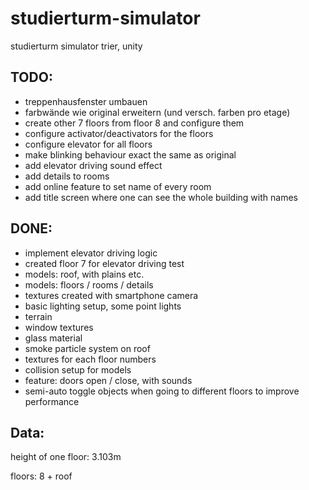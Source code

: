 # studierturm-simulator
studierturm simulator trier, unity

## TODO:
- treppenhausfenster umbauen
- farbwände wie original erweitern (und versch. farben pro etage)
- create other 7 floors from floor 8 and configure them
- configure activator/deactivators for the floors
- configure elevator for all floors
- make blinking behaviour exact the same as original
- add elevator driving sound effect
- add details to rooms
- add online feature to set name of every room
- add title screen where one can see the whole building with names

## DONE:
- implement elevator driving logic
- created floor 7 for elevator driving test
- models: roof, with plains etc.
- models: floors / rooms / details
- textures created with smartphone camera
- basic lighting setup, some point lights
- terrain 
- window textures
- glass material
- smoke particle system on roof
- textures for each floor numbers
- collision setup for models
- feature: doors open / close, with sounds
- semi-auto toggle objects when going to different floors to improve performance


## Data:
height of one floor: 3.103m

floors: 8 + roof